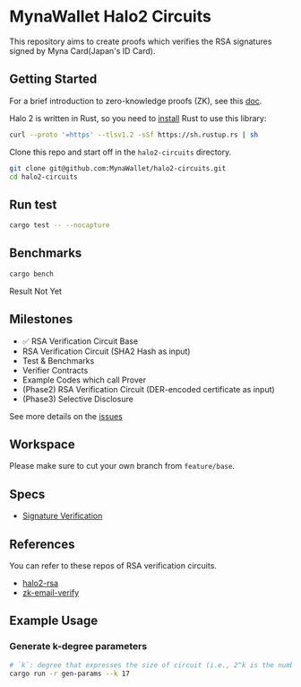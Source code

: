 # MynaWallet Halo2 Circuits

This repository aims to create proofs which verifies the RSA signatures signed by Myna Card(Japan's ID Card).

## Getting Started

For a brief introduction to zero-knowledge proofs (ZK), see this [doc](https://docs.axiom.xyz/zero-knowledge-proofs/introduction-to-zk).

Halo 2 is written in Rust, so you need to [install](https://www.rust-lang.org/tools/install) Rust to use this library:

```bash
curl --proto '=https' --tlsv1.2 -sSf https://sh.rustup.rs | sh
```

Clone this repo and start off in the `halo2-circuits` directory.

```bash
git clone git@github.com:MynaWallet/halo2-circuits.git
cd halo2-circuits
```

## Run test

```bash
cargo test -- --nocapture
```

## Benchmarks

```bash
cargo bench
```

Result Not Yet

## Milestones

- ✅ RSA Verification Circuit Base
- RSA Verification Circuit (SHA2 Hash as input)
- Test & Benchmarks
- Verifier Contracts
- Example Codes which call Prover
- (Phase2) RSA Verification Circuit (DER-encoded certificate as input)
- (Phase3) Selective Disclosure

See more details on the [issues](https://github.com/MynaWallet/halo2-circuits/issues)

## Workspace

Please make sure to cut your own branch from `feature/base`.

## Specs

- [Signature Verification](./spec/SignatureVerification.md)

## References

You can refer to these repos of RSA verification circuits.

- [halo2-rsa](https://github.com/zkemail/halo2-rsa/tree/feat/new_bigint)
- [zk-email-verify](https://github.com/zkemail/zk-email-verify)


## Example Usage

### Generate k-degree parameters
```bash
# `k`: degree that expresses the size of circuit (i.e., 2^k is the number of rows in the circuit)
cargo run -r gen-params --k 17
```
